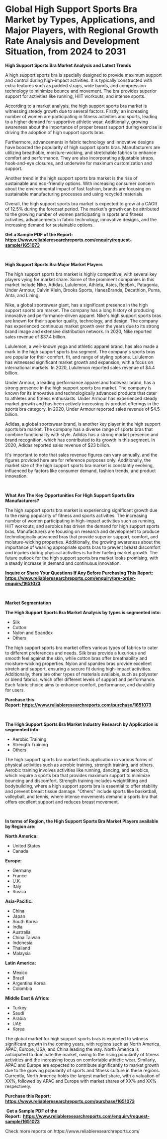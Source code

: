 <p><h1>Global High Support Sports Bra Market by Types, Applications, and Major Players, with Regional Growth Rate Analysis and Development Situation, from 2024 to 2031</h1></p><p><strong>High Support Sports Bra Market Analysis and Latest Trends</strong></p>
<p><p>A high support sports bra is specially designed to provide maximum support and control during high-impact activities. It is typically constructed with extra features such as padded straps, wide bands, and compression technology to minimize bounce and movement. The bra provides superior support for activities like running, HIIT workouts, and intense sports.</p><p>According to a market analysis, the high support sports bra market is witnessing steady growth due to several factors. Firstly, an increasing number of women are participating in fitness activities and sports, leading to a higher demand for supportive athletic wear. Additionally, growing awareness about the importance of proper breast support during exercise is driving the adoption of high support sports bras.</p><p>Furthermore, advancements in fabric technology and innovative designs have boosted the popularity of high support sports bras. Manufacturers are utilizing breathable, moisture-wicking, and stretchable fabrics to enhance comfort and performance. They are also incorporating adjustable straps, hook-and-eye closures, and underwire for maximum customization and support.</p><p>Another trend in the high support sports bra market is the rise of sustainable and eco-friendly options. With increasing consumer concern about the environmental impact of fast fashion, brands are focusing on sustainable manufacturing processes and using recycled materials.</p><p>Overall, the high support sports bra market is expected to grow at a CAGR of 12.5% during the forecast period. The market's growth can be attributed to the growing number of women participating in sports and fitness activities, advancements in fabric technology, innovative designs, and the increasing demand for sustainable options.</p></p>
<p><strong>Get a Sample PDF of the Report:&nbsp; <a href="https://www.reliableresearchreports.com/enquiry/request-sample/1651073">https://www.reliableresearchreports.com/enquiry/request-sample/1651073</a></strong></p>
<p>&nbsp;</p>
<p><strong>High Support Sports Bra Major Market Players</strong></p>
<p><p>The high support sports bra market is highly competitive, with several key players vying for market share. Some of the prominent companies in this market include Nike, Adidas, Lululemon, Athleta, Asics, Reebok, Patagonia, Under Armour, Calvin Klein, Brooks Sports, HanesBrands, Decathlon, Puma, Anta, and Lining.</p><p>Nike, a global sportswear giant, has a significant presence in the high support sports bra market. The company has a long history of producing innovative and performance-driven apparel. Nike's high support sports bras are known for their superior quality, technology, and design. The company has experienced continuous market growth over the years due to its strong brand image and extensive distribution network. In 2020, Nike reported sales revenue of $37.4 billion.</p><p>Lululemon, a well-known yoga and athletic apparel brand, has also made a mark in the high support sports bra segment. The company's sports bras are popular for their comfort, fit, and range of styling options. Lululemon has witnessed significant market growth and expansion, with a focus on international markets. In 2020, Lululemon reported sales revenue of $4.4 billion.</p><p>Under Armour, a leading performance apparel and footwear brand, has a strong presence in the high support sports bra market. The company is known for its innovative and technologically advanced products that cater to athletes and fitness enthusiasts. Under Armour has experienced steady market growth and has been actively increasing its product offerings in the sports bra category. In 2020, Under Armour reported sales revenue of $4.5 billion.</p><p>Adidas, a global sportswear brand, is another key player in the high support sports bra market. The company has a diverse range of sports bras that combine functionality with style. Adidas has a strong market presence and brand recognition, which has contributed to its growth in this segment. In 2020, Adidas reported sales revenue of $23 billion.</p><p>It's important to note that sales revenue figures can vary annually, and the figures provided here are for reference purposes only. Additionally, the market size of the high support sports bra market is constantly evolving, influenced by factors like consumer demand, fashion trends, and product innovation.</p></p>
<p>&nbsp;</p>
<p><strong>What Are The Key Opportunities For High Support Sports Bra Manufacturers?</strong></p>
<p><p>The high support sports bra market is experiencing significant growth due to the rising popularity of fitness and sports activities. The increasing number of women participating in high-impact activities such as running, HIIT workouts, and aerobics has driven the demand for high support sports bras. Manufacturers are focusing on research and development to produce technologically advanced bras that provide superior support, comfort, and moisture-wicking properties. Additionally, the growing awareness about the importance of wearing appropriate sports bras to prevent breast discomfort and injuries during physical activities is further fueling market growth. The future outlook for the high support sports bra market looks promising, with a steady increase in demand and continuous innovation.</p></p>
<p><strong>Inquire or Share Your Questions If Any Before Purchasing This Report: <a href="https://www.reliableresearchreports.com/enquiry/pre-order-enquiry/1651073">https://www.reliableresearchreports.com/enquiry/pre-order-enquiry/1651073</a></strong></p>
<p>&nbsp;</p>
<p><strong>Market Segmentation</strong></p>
<p><strong>The High Support Sports Bra Market Analysis by types is segmented into:</strong></p>
<p><ul><li>Silk</li><li>Cotton</li><li>Nylon and Spandex</li><li>Others</li></ul></p>
<p><p>The high support sports bra market offers various types of fabrics to cater to different preferences and needs. Silk bras provide a luxurious and smooth feel against the skin, while cotton bras offer breathability and moisture-wicking properties. Nylon and spandex bras provide excellent stretch and support, ensuring a secure fit during high-impact activities. Additionally, there are other types of materials available, such as polyester or blend fabrics, which offer different levels of support and performance. Each fabric choice aims to enhance comfort, performance, and durability for users.</p></p>
<p><strong>Purchase this Report:&nbsp;<a href="https://www.reliableresearchreports.com/purchase/1651073">https://www.reliableresearchreports.com/purchase/1651073</a></strong></p>
<p>&nbsp;</p>
<p><strong>The High Support Sports Bra Market Industry Research by Application is segmented into:</strong></p>
<p><ul><li>Aerobic Training</li><li>Strength Training</li><li>Others</li></ul></p>
<p><p>The high support sports bra market finds application in various forms of physical activities such as aerobic training, strength training, and others. Aerobic training involves activities like running, dancing, and aerobics, which require a sports bra that provides maximum support to minimize bouncing and discomfort. Strength training includes weightlifting and bodybuilding, where a high support sports bra is essential to offer stability and prevent breast tissue damage. "Others" include sports like basketball, volleyball, and tennis, where intense movements demand a sports bra that offers excellent support and reduces breast movement.</p></p>
<p>&nbsp;</p>
<p><strong>In terms of Region, the High Support Sports Bra Market Players available by Region are:</strong></p>
<p>
    <p> <strong> North America: </strong>
        <ul>
            <li>United States</li>
            <li>Canada</li>
        </ul>
        </p> 
    <p> <strong> Europe: </strong>
        <ul>
            <li>Germany</li>
            <li>France</li>
            <li>U.K.</li>
            <li>Italy</li>
            <li>Russia</li>
        </ul>
        </p> 
    <p> <strong> Asia-Pacific: </strong>
        <ul>
            <li>China</li>
            <li>Japan</li>
            <li>South Korea</li>
            <li>India</li>
            <li>Australia</li>
            <li>China Taiwan</li>
            <li>Indonesia</li>
            <li>Thailand</li>
            <li>Malaysia</li>
        </ul>
        </p> 
    <p> <strong> Latin America: </strong>
        <ul>
            <li>Mexico</li>
            <li>Brazil</li>
            <li>Argentina Korea</li>
            <li>Colombia</li>
        </ul>
        </p> 
    <p> <strong> Middle East & Africa: </strong>
        <ul>
            <li>Turkey</li>
            <li>Saudi</li>
            <li>Arabia</li>
            <li>UAE</li>
            <li>Korea</li>
        </ul>
    </p>
    </p>
<p><p>The global market for high support sports bras is expected to witness significant growth in the coming years, with regions such as North America, APAC, Europe, USA, and China leading the way. North America is anticipated to dominate the market, owing to the rising popularity of fitness activities and the increasing focus on comfortable athletic wear. Similarly, APAC and Europe are expected to contribute significantly to market growth due to the growing popularity of sports and fitness culture in these regions. Currently, North America holds the largest market share, with a valuation of XX%, followed by APAC and Europe with market shares of XX% and XX% respectively.</p></p>
<p><strong>Purchase this Report: <a href="https://www.reliableresearchreports.com/purchase/1651073">https://www.reliableresearchreports.com/purchase/1651073</a></strong></p>
<p>&nbsp;<strong>Get a Sample PDF of the Report:&nbsp;&nbsp;<a href="https://www.reliableresearchreports.com/enquiry/request-sample/1651073">https://www.reliableresearchreports.com/enquiry/request-sample/1651073</a></strong></p>
<p><strong></strong></p>
<p>Check more reports on https://www.reliableresearchreports.com/</p>